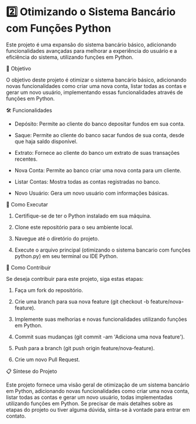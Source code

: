 # 2️⃣ Otimizando o Sistema Bancário com Funções Python 

Este projeto é uma expansão do sistema bancário básico, adicionando funcionalidades avançadas para melhorar a experiência do usuário e a eficiência do sistema, utilizando funções em Python.

🎯 Objetivo 

O objetivo deste projeto é otimizar o sistema bancário básico, adicionando novas funcionalidades como criar uma nova conta, listar todas as contas e gerar um novo usuário, implementando essas funcionalidades através de funções em Python.

🛠️ Funcionalidades 

- Depósito: Permite ao cliente do banco depositar fundos em sua conta.
 
- Saque: Permite ao cliente do banco sacar fundos de sua conta, desde que haja saldo disponível.

- Extrato: Fornece ao cliente do banco um extrato de suas transações recentes.

- Nova Conta: Permite ao banco criar uma nova conta para um cliente.

- Listar Contas: Mostra todas as contas registradas no banco.

- Novo Usuário: Gera um novo usuário com informações básicas.

📝 Como Executar 

1. Certifique-se de ter o Python instalado em sua máquina.

2. Clone este repositório para o seu ambiente local.

3. Navegue até o diretório do projeto.

4. Execute o arquivo principal (otimizando o sistema bancario com funções python.py) em seu terminal ou IDE Python.

🤝 Como Contribuir 

Se deseja contribuir para este projeto, siga estas etapas:

1. Faça um fork do repositório.

2. Crie uma branch para sua nova feature (git checkout -b feature/nova-feature).

3. Implemente suas melhorias e novas funcionalidades utilizando funções em Python.

4. Commit suas mudanças (git commit -am 'Adiciona uma nova feature').

5. Push para a branch (git push origin feature/nova-feature).

6. Crie um novo Pull Request.

📋 Síntese do Projeto

Este projeto fornece uma visão geral de otimização de um sistema bancário em Python, adicionando novas funcionalidades como criar uma nova conta, listar todas as contas e gerar um novo usuário, todas implementadas utilizando funções em Python. Se precisar de mais detalhes sobre as etapas do projeto ou tiver alguma dúvida, sinta-se à vontade para entrar em contato.
